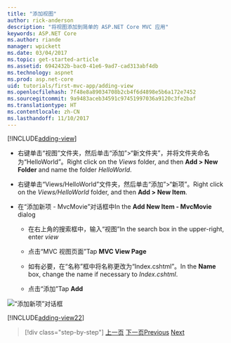 ```yaml
---
title: "添加视图"
author: rick-anderson
description: "将视图添加到简单的 ASP.NET Core MVC 应用"
keywords: ASP.NET Core
ms.author: riande
manager: wpickett
ms.date: 03/04/2017
ms.topic: get-started-article
ms.assetid: 6942432b-bac0-41e6-9ad7-cad313abf4db
ms.technology: aspnet
ms.prod: asp.net-core
uid: tutorials/first-mvc-app/adding-view
ms.openlocfilehash: 7f48e8a89034708b2cb4f6d4898e5b6a172e7452
ms.sourcegitcommit: 9a9483aceb34591c97451997036a9120c3fe2baf
ms.translationtype: HT
ms.contentlocale: zh-CN
ms.lasthandoff: 11/10/2017
---
```

[!INCLUDE[adding-view](../../includes/mvc-intro/adding_view1.md)]

* <span data-ttu-id="1088b-104">右键单击“视图”文件夹，然后单击“添加”>“新文件夹”，并将文件夹命名为“HelloWorld”。</span><span class="sxs-lookup"><span data-stu-id="1088b-104">Right click on the *Views* folder, and then **Add > New Folder** and name the folder *HelloWorld*.</span></span>

* <span data-ttu-id="1088b-105">右键单击“Views/HelloWorld”文件夹，然后单击“添加”>“新项”。</span><span class="sxs-lookup"><span data-stu-id="1088b-105">Right click on the *Views/HelloWorld* folder, and then **Add > New Item**.</span></span>

* <span data-ttu-id="1088b-106">在“添加新项 - MvcMovie”对话框中</span><span class="sxs-lookup"><span data-stu-id="1088b-106">In the **Add New Item - MvcMovie** dialog</span></span>

  * <span data-ttu-id="1088b-107">在右上角的搜索框中，输入“视图”</span><span class="sxs-lookup"><span data-stu-id="1088b-107">In the search box in the upper-right, enter *view*</span></span>

  * <span data-ttu-id="1088b-108">点击“MVC 视图页面”</span><span class="sxs-lookup"><span data-stu-id="1088b-108">Tap **MVC View Page**</span></span>

  * <span data-ttu-id="1088b-109">如有必要，在“名称”框中将名称更改为“Index.cshtml”。</span><span class="sxs-lookup"><span data-stu-id="1088b-109">In the **Name** box, change the name if necessary to *Index.cshtml*.</span></span>

  * <span data-ttu-id="1088b-110">点击“添加”</span><span class="sxs-lookup"><span data-stu-id="1088b-110">Tap **Add**</span></span>

![“添加新项”对话框](adding-view/_static/add_view.png)

[!INCLUDE[adding-view22](../../includes/mvc-intro/adding_view2.md)]

>[!div class="step-by-step"]
<span data-ttu-id="1088b-112">[上一页](adding-controller.md)
[下一页](adding-model.md)</span><span class="sxs-lookup"><span data-stu-id="1088b-112">[Previous](adding-controller.md)
[Next](adding-model.md)</span></span>
